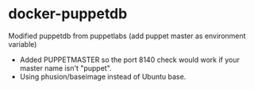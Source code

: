 # docker-puppetdb
Modified puppetdb from puppetlabs (add puppet master as environment variable)


* Added PUPPETMASTER so the port 8140 check would work if your master name isn't "puppet".
* Using phusion/baseimage instead of Ubuntu base.
